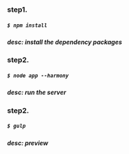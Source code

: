 ### step1. 

##### 	 `$ npm install`

##### 	desc:  install the dependency packages

### step2.

##### 	 `$ node app --harmony`

##### 	desc: run the server

### step2. 

##### 	 `$ gulp`

##### 	desc: preview 